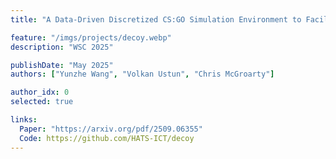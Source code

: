 ```yaml
---
title: "A Data-Driven Discretized CS:GO Simulation Environment to Facilitate Strategic Multi-Agent Planning Research"

feature: "/imgs/projects/decoy.webp"
description: "WSC 2025"

publishDate: "May 2025"
authors: ["Yunzhe Wang", "Volkan Ustun", "Chris McGroarty"]

author_idx: 0
selected: true

links:
  Paper: "https://arxiv.org/pdf/2509.06355"
  Code: https://github.com/HATS-ICT/decoy
---
```

